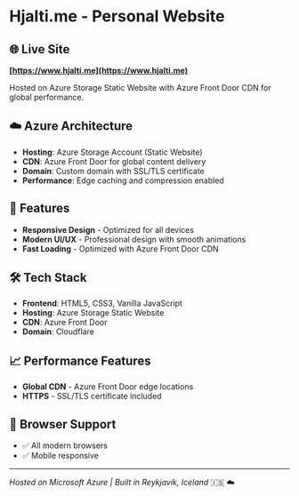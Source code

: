 # Hjalti.me - Personal Website

## 🌐 Live Site

**[https://www.hjalti.me](https://www.hjalti.me)**

Hosted on Azure Storage Static Website with Azure Front Door CDN for global performance.

## ☁️ Azure Architecture

- **Hosting**: Azure Storage Account (Static Website)
- **CDN**: Azure Front Door for global content delivery
- **Domain**: Custom domain with SSL/TLS certificate
- **Performance**: Edge caching and compression enabled

## 🚀 Features

- **Responsive Design** - Optimized for all devices
- **Modern UI/UX** - Professional design with smooth animations
- **Fast Loading** - Optimized with Azure Front Door CDN

## 🛠️ Tech Stack

- **Frontend**: HTML5, CSS3, Vanilla JavaScript
- **Hosting**: Azure Storage Static Website
- **CDN**: Azure Front Door
- **Domain**: Cloudflare



## 📈 Performance Features

- **Global CDN** - Azure Front Door edge locations
- **HTTPS** - SSL/TLS certificate included

## 📱 Browser Support

- ✅ All modern browsers
- ✅ Mobile responsive

---

*Hosted on Microsoft Azure | Built in Reykjavik, Iceland* 🇮🇸 ☁️
